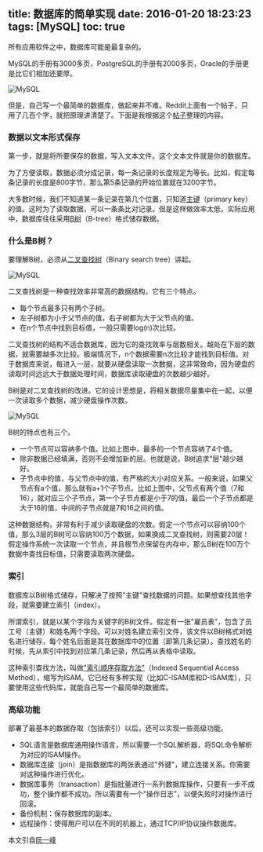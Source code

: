 title: 数据库的简单实现
date: 2016-01-20 18:23:23
tags: [MySQL]
toc: true
---
所有应用软件之中，数据库可能是最复杂的。

MySQL的手册有3000多页，PostgreSQL的手册有2000多页，Oracle的手册更是比它们相加还要厚。

![MySQL](/images/mysql_.jpg)

但是，自己写一个最简单的数据库，做起来并不难。Reddit上面有一个帖子，只用了几百个字，就把原理讲清楚了。下面是我根据这个[帖子](http://www.reddit.com/r/Database/comments/27u6dy/how_do_you_build_a_database/ciggal8)整理的内容。
<!-- more -->
### 数据以文本形式保存

第一步，就是将所要保存的数据，写入文本文件。这个文本文件就是你的数据库。

为了方便读取，数据必须分成记录，每一条记录的长度规定为等长。比如，假定每条记录的长度是800字节，那么第5条记录的开始位置就在3200字节。

大多数时候，我们不知道某一条记录在第几个位置，只知道[主键](http://zh.wikipedia.org/zh/%E5%85%B3%E7%B3%BB%E9%94%AE)（primary key）的值。这时为了读取数据，可以一条条比对记录。但是这样做效率太低，实际应用中，数据库往往采用[B树](http://en.wikipedia.org/wiki/B-tree)（B-tree）格式储存数据。

### 什么是B树？

要理解B树，必须从[二叉查找树](http://zh.wikipedia.org/wiki/%E4%BA%8C%E5%85%83%E6%90%9C%E5%B0%8B%E6%A8%B9)（Binary search tree）讲起。

![MySQL](/images/mysql_bst.png)

二叉查找树是一种查找效率非常高的数据结构，它有三个特点。

- 每个节点最多只有两个子树。
- 左子树都为小于父节点的值，右子树都为大于父节点的值。
- 在n个节点中找到目标值，一般只需要log(n)次比较。

二叉查找树的结构不适合数据库，因为它的查找效率与层数相关。越处在下层的数据，就需要越多次比较。极端情况下，n个数据需要n次比较才能找到目标值。对于数据库来说，每进入一层，就要从硬盘读取一次数据，这非常致命，因为硬盘的读取时间远远大于数据处理时间，数据库读取硬盘的次数越少越好。

B树是对二叉查找树的改进。它的设计思想是，将相关数据尽量集中在一起，以便一次读取多个数据，减少硬盘操作次数。

![MySQL](/images/mysql_b+.png)

B树的特点也有三个。

- 一个节点可以容纳多个值。比如上图中，最多的一个节点容纳了4个值。
- 除非数据已经填满，否则不会增加新的层。也就是说，B树追求"层"越少越好。
- 子节点中的值，与父节点中的值，有严格的大小对应关系。一般来说，如果父节点有a个值，那么就有a+1个子节点。比如上图中，父节点有两个值（7和16），就对应三个子节点，第一个子节点都是小于7的值，最后一个子节点都是大于16的值，中间的子节点就是7和16之间的值。

这种数据结构，非常有利于减少读取硬盘的次数。假定一个节点可以容纳100个值，那么3层的B树可以容纳100万个数据，如果换成二叉查找树，则需要20层！假定操作系统一次读取一个节点，并且根节点保留在内存中，那么B树在100万个数据中查找目标值，只需要读取两次硬盘。

### 索引

数据库以B树格式储存，只解决了按照"主键"查找数据的问题。如果想查找其他字段，就需要建立索引（index）。

所谓索引，就是以某个字段为关键字的B树文件。假定有一张"雇员表"，包含了员工号（主键）和姓名两个字段。可以对姓名建立索引文件，该文件以B树格式对姓名进行储存，每个姓名后面是其在数据库中的位置（即第几条记录）。查找姓名的时候，先从索引中找到对应第几条记录，然后再从表格中读取。

这种索引查找方法，叫做["索引顺序存取方法"](http://en.wikipedia.org/wiki/ISAM)（Indexed Sequential Access Method），缩写为ISAM。它已经有多种实现（比如C-ISAM库和D-ISAM库），只要使用这些代码库，就能自己写一个最简单的数据库。

### 高级功能

部署了最基本的数据存取（包括索引）以后，还可以实现一些高级功能。

- SQL语言是数据库通用操作语言，所以需要一个SQL解析器，将SQL命令解析为对应的ISAM操作。
- 数据库连接（join）是指数据库的两张表通过"外键"，建立连接关系。你需要对这种操作进行优化。
- 数据库事务（transaction）是指批量进行一系列数据库操作，只要有一步不成功，整个操作都不成功。所以需要有一个"操作日志"，以便失败时对操作进行回滚。
- 备份机制：保存数据库的副本。
- 远程操作：使得用户可以在不同的机器上，通过TCP/IP协议操作数据库。

本文引自[阮一峰](http://www.ruanyifeng.com/blog/2014/07/database_implementation.html)





